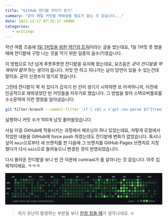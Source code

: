 ```yaml
---
title: "GitHub 잔디밭 꾸미기 포기"
summary: "굳이 매일 커밋을 채워넣을 필요가 없는 것 같습니다..."
date: 2021-12-17 07:35:17 +0900
categories:
   - writings
---
```


작년 여름 즈음에 [1일 1커밋을 위한 약간의 트릭](https://blog.potados.com/dev/gardening-github/)이라는 글을 썼는데요, 1일 1커밋 못 했을 때에 잔디밭에 구멍 나는 것을 막기 위한 일종의 꼼수(?)였습니다.

이 방법으로 1년 넘게 푸릇푸릇한 잔디밭을 유지해 왔는데요, 요즈음은 *굳이 잔디밭을 꽉 채워야 할까* 하는 생각이 듭니다. 커밋 안 하고 지나가는 날이 당연이 있을 수 있는건데 말이죠. 굳이 신경쓰지 않기로 했습니다.

그런데 잔디밭이 꽉 차 있다가 갑자기 빈 칸이 생기기 시작하면 또 어색하니까, 이전에 인공적으로 채워넣었던 빈 커밋들을 지우기로 했습니다. 그 방법을 찾아 스택오버플로를 수소문하여 이런 명령을 알아냈습니다:

```bash
git filter-branch --commit-filter 'if [ z$1 = z`git rev-parse $3^{tree}` ]; then skip_commit "$@"; else git commit-tree "$@"; fi' "$@"
```

실행하니 커밋 수가 100개 남짓 줄어들었습니다.

사실 이걸 GitHub에 적용시키는 과정에서 헤프닝이 하나 있었는데요, 저렇게 로컬에서 작업한 내용을 GitHub에 force push 하였는데도 잔디밭에 변화가 없었습니다. 혹시나 싶어 `main`으로부터 새 브랜치를 판 다음에 그 브랜치를 GitHub Pages 브랜치로 지정했다가 다시 `main`으로 돌려놓으니 변경된 것이 반영되었습니다.

다시 돌아온 잔디밭을 보니 빈 칸 덕분에 contrast가 좀 살아나는 것 같습니다. 아주 입체적이에요. ㅋㅋㅋ

![github-grass-without-empty-commits.png](/assets/images/Atw7Kfh.png)

> 저기 유난히 발광하는 부분을 보니 [한창 힘들 때](https://blog.potados.com/writings/being-a-paid-worker)가 생각나네요. ㅠ
